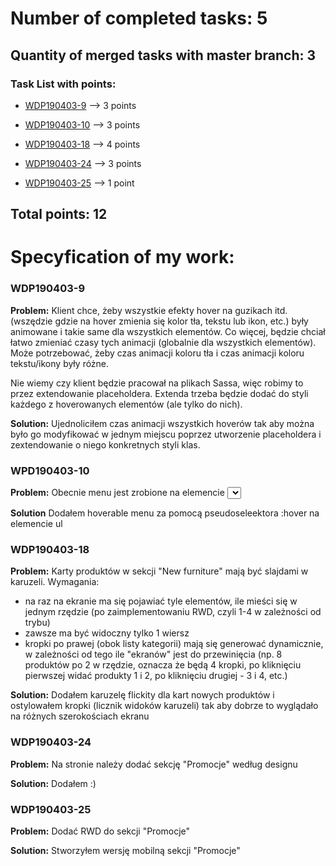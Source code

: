 # Number of completed tasks: 5

## Quantity of merged tasks with master branch: 3

### Task List with points:

- [WDP190403-9](https://projects.kodilla.com/browse/WDP190403-9) --> 3 points

- [WDP190403-10](https://projects.kodilla.com/browse/WDP190403-10) --> 3 points

- [WDP190403-18](https://projects.kodilla.com/browse/WDP190403-18) --> 4 points

- [WDP190403-24](https://projects.kodilla.com/browse/WDP190403-24) --> 3 points

- [WDP190403-25](https://projects.kodilla.com/browse/WDP190403-25) --> 1 point

## Total points: 12

# Specyfication of my work:

### WDP190403-9

**Problem:** Klient chce, żeby wszystkie efekty hover na guzikach itd. (wszędzie gdzie na hover zmienia się kolor tła, tekstu lub ikon, etc.) były animowane i takie same dla wszystkich elementów. Co więcej, będzie chciał łatwo zmieniać czasy tych animacji (globalnie dla wszystkich elementów). Może potrzebować, żeby czas animacji koloru tła i czas animacji koloru tekstu/ikony były różne. 

Nie wiemy czy klient będzie pracował na plikach Sassa, więc robimy to przez extendowanie placeholdera. Extenda trzeba będzie dodać do styli każdego z hoverowanych elementów (ale tylko do nich). 

**Solution:** Ujednoliciłem czas animacji wszystkich hoverów tak aby można było go modyfikować w jednym miejscu poprzez utworzenie placeholdera i zextendowanie o niego konkretnych styli klas.

### WPD190403-10

**Problem:** Obecnie menu jest zrobione na elemencie <select>. Powinno być zrobione inaczej, aby była możliwość rozwijania po najechaniu myszką. 

**Solution** Dodałem hoverable menu za pomocą pseudoseleektora :hover na elemencie ul

### WDP190403-18

**Problem:** Karty produktów w sekcji "New furniture" mają być slajdami w karuzeli. 
  Wymagania: 

  - na raz na ekranie ma się pojawiać tyle elementów, ile mieści się w jednym rzędzie (po zaimplementowaniu RWD, czyli 1-4 w zależności od trybu)
  - zawsze ma być widoczny tylko 1 wiersz
  - kropki po prawej (obok listy kategorii) mają się generować dynamicznie, w zależności od tego ile "ekranów" jest do przewinięcia (np. 8 produktów po 2 w rzędzie, oznacza że będą 4 kropki, po kliknięciu pierwszej widać produkty 1 i 2, po kliknięciu drugiej - 3 i 4, etc.)

**Solution:** Dodałem karuzelę flickity dla kart nowych produktów i ostylowałem kropki (licznik widoków karuzeli) tak aby dobrze to wyglądało na różnych szerokościach ekranu

### WDP190403-24

**Problem:** Na stronie należy dodać sekcję "Promocje" według designu

**Solution:** Dodałem :)

### WDP190403-25

**Problem:** Dodać RWD do sekcji "Promocje"

**Solution:** Stworzyłem wersję mobilną sekcji "Promocje"
